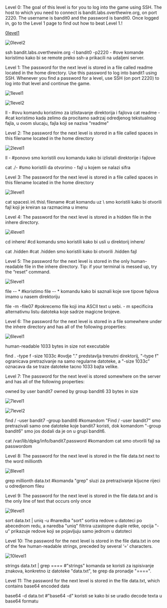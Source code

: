Level 0: The goal of this level is for you to log into the game using SSH. The host to which you need to connect is bandit.labs.overthewire.org, on port 2220. The username is bandit0 and the password is bandit0. Once logged in, go to the Level 1 page to find out how to beat Level 1.!

[0level1](https://user-images.githubusercontent.com/59295000/221196917-42bda4d1-81c9-4a1e-8ada-203730b6060d.png)


![0level2](https://user-images.githubusercontent.com/59295000/221197146-3a223e72-4525-48a9-afba-86d50cfed3cf.png)


ssh bandit.labs.overthewire.org -l bandit0 -p2220 - #ove komande koristimo kako bi se remote preko ssh-a prikacili na udaljeni server. 

Level 1: The password for the next level is stored in a file called readme located in the home directory. Use this password to log into bandit1 using SSH. Whenever you find a password for a level, use SSH (on port 2220) to log into that level and continue the game.

![1level1](https://user-images.githubusercontent.com/59295000/221197195-25adba10-e180-4a20-b16e-400855342d57.png)

![1level2](https://user-images.githubusercontent.com/59295000/221197221-e1895f1e-a9e8-43ba-a65f-ea7b277b5be2.png)


ll - #ovu komandu koristimo za izlistavanje direktorija i fajlova
cat readme - #cat koristimo kada zelimo da procitamo sadrzaj odredjenog tekstualnog fajla, u ovom slucaju, fajla koji se naziva "readme"

Level 2: The password for the next level is stored in a file called spaces in this filename located in the home directory

![2level1](https://user-images.githubusercontent.com/59295000/221197310-b611df03-7f8b-4f56-9a4f-a5f513be6326.png)


ll - #ponovo smo koristili ovu komandu kako bi izlistali direktorije i fajlove

cat ./-  #smo koristili da otvorimo - fajl u kojem se nalazi sifra

Level 3: The password for the next level is stored in a file called spaces in this filename located in the home directory

![3level1](https://user-images.githubusercontent.com/59295000/221197371-f3a83af9-ec67-4aea-be34-c3ff3638de0c.png)

cat spaces\ in\ this\ filename #cat komandu uz \ smo koristili kako bi otvorili fajl koji je kreiran sa razmacima u imenu 

Level 4: The password for the next level is stored in a hidden file in the inhere directory.

![4level1](https://user-images.githubusercontent.com/59295000/221197449-5a948fa9-7023-44b6-a1fb-9f03f080f7b2.png)

cd inhere/ #cd komandu smo koristili kako bi usli u direktorij inhere/ 

cat .hidden #cat .hidden smo koristili kako bi otvorili .hidden fajl

Level 5: The password for the next level is stored in the only human-readable file in the inhere directory. Tip: if your terminal is messed up, try the “reset” command.

![5level1](https://user-images.githubusercontent.com/59295000/221197503-d301bdf1-84fd-478d-9854-10023c9cce36.png)

file -- *  #koristimo file -- * komandu kako bi saznali koje sve tipove fajlova imamo u nasem direktoriju

file -m -file07 #pokrecemo file koji ima ASCII text u sebi. - m specificira alternativnu listu datoteka koje sadrze magicne brojeve. 

Level 6: The password for the next level is stored in a file somewhere under the inhere directory and has all of the following properties:

![6level1](https://user-images.githubusercontent.com/59295000/221197539-d4a980ba-ea25-4072-94d4-b37a365238b2.png)

human-readable
1033 bytes in size
not executable

find . -type f -size 1033c  #ovdje "." predstavlja trenutni direktorij, "-type f" ogranicava pretrazivanje na samo regularne datoteke, a "-size 1033c" oznacava da se traze datoteke tacno 1033 bajta velike. 

Level 7: The password for the next level is stored somewhere on the server and has all of the following properties:

owned by user bandit7
owned by group bandit6
33 bytes in size

![7level1](https://user-images.githubusercontent.com/59295000/221197610-f114e727-cdfc-42c7-9e9b-050a1414e48b.png)

![7level2](https://user-images.githubusercontent.com/59295000/221197669-da887278-d0d4-4067-ae0d-8de930f841b9.png)


find / -user bandit7 -group bandit6 #komandom "Find / -user bandit7" smo pretrazivali samo one datoteke koje bandit7 koristi, dok komandom "-group bandit6" smo jos dodali da je on u grupi bandit6. 

cat /var/lib/dpkg/info/bandit7.password #komandom cat smo otvorili fajl sa passwordom

Level 8: The password for the next level is stored in the file data.txt next to the word millionth

![8level1](https://user-images.githubusercontent.com/59295000/221197694-5373c280-33d6-4989-adae-f2913fe5bd6f.png)

grep millionth data.txt #komanda "grep" sluzi za pretrazivanje kljucne rijeci u odredjenom fileu

Level 9: The password for the next level is stored in the file data.txt and is the only line of text that occurs only once

![9level1](https://user-images.githubusercontent.com/59295000/221197733-1c33eba2-f2a1-42f0-864e-f3e94bd1183c.png)

sort data.txt | uniq -u #naredba "sort" sortira redove u datoteci po abecednom redu, a naredba "uniq" filtrira uzastopne duple retke, opcija "-u" prikazuje redove koji se pojavljuju samo jednom u datoteci

Level 10: The password for the next level is stored in the file data.txt in one of the few human-readable strings, preceded by several ‘=’ characters.

![10level1](https://user-images.githubusercontent.com/59295000/221197780-dabbf547-183f-4a6e-af10-638337d02d3e.png)

strings data.txt | grep ====  #"strings" komanda se koristi za ispisivanje znakova, konkretno iz datoteke "data.txt", te grep da pronadje "====". 

Level 11: The password for the next level is stored in the file data.txt, which contains base64 encoded data

base64 -d data.txt #"base64 -d" koristi se kako bi se uradio decode texta u base64 formatu 







 